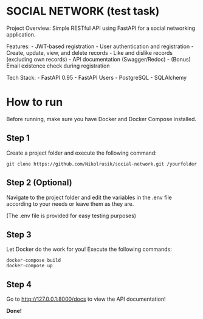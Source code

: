 # SOCIAL NETWORK (test task)

Project Overview: 
    Simple RESTful API using FastAPI for a social networking application.
    
Features:
    - JWT-based registration
    - User authentication and registration
    - Create, update, view, and delete records
    - Like and dislike records (excluding own records)
    - API documentation (Swagger/Redoc)
    - (Bonus) Email existence check during registration

Tech Stack:
    - FastAPI 0.95
    - FastAPI Users
    - PostgreSQL
    - SQLAlchemy


# How to run

Before running, make sure you have Docker and Docker Compose installed.


## Step 1

Create a project folder and execute the following command:

```
git clone https://github.com/Nikolrusik/social-network.git /yourfolder
```

## Step 2 (Optional)

Navigate to the project folder and edit the variables in the .env file according to your needs or leave them as they are.

(The .env file is provided for easy testing purposes)


## Step 3

Let Docker do the work for you! Execute the following commands:

```
docker-compose build
docker-compose up
```

## Step 4

Go to http://127.0.0.1:8000/docs to view the API documentation!

**Done!**